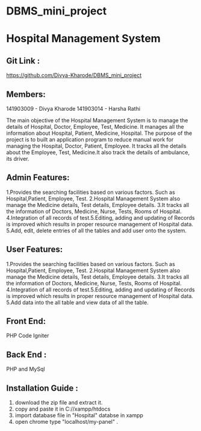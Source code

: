 # DBMS_mini_project
# Hospital Management System

## Git Link : 
https://github.com/Divya-Kharode/DBMS_mini_project

## Members:
  141903009 - Divya Kharode
  141903014 - Harsha Rathi

The main objective of the Hospital Management System is to manage the details of Hospital, Doctor, Employee, Test, Medicine. It manages all the information about Hospital, Patient, Medicine, Hospital. The purpose of the project is to built an application program to reduce manual work for managing the Hospital, Doctor, Patient, Employee. It tracks all the details about the Employee, Test, Medicine.It also track the details of ambulance, its driver.

## Admin Features:
1.Provides the searching facilities based on various factors. Such as Hospital,Patient, Employee, Test.
2.Hospital Management System also manage the Medicine details, Test details, Employee details.
3.It tracks all the information of Doctors, Medicine, Nurse, Tests, Rooms of Hospital.
4.Integration of all records of test.5.Editing, adding and updating of Records is improved which results in proper resource   management of Hospital data.
5.Add, edit, delete entries of all the tables and add user onto the system.

## User Features:
1.Provides the searching facilities based on various factors. Such as Hospital,Patient, Employee, Test.
2.Hospital Management System also manage the Medicine details, Test details, Employee details.
3.It tracks all the information of Doctors, Medicine, Nurse, Tests, Rooms of Hospital.
4.Integration of all records of test.5.Editing, adding and updating of Records is improved which results in proper resource   management of Hospital data.
5.Add data into the all table and view data of all the table.

## Front End: 
PHP Code Igniter

## Back End : 
PHP and MySql

## Installation Guide :

  1.  download the zip file and extract it.
  2.  copy and paste it in C://xampp/htdocs
  3.  import database file in "Hospital" databse in xampp
  4.  open chrome type "localhost/my-panel" .















